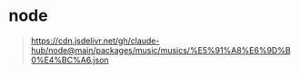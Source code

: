 # node

> https://cdn.jsdelivr.net/gh/claude-hub/node@main/packages/music/musics/%E5%91%A8%E6%9D%B0%E4%BC%A6.json